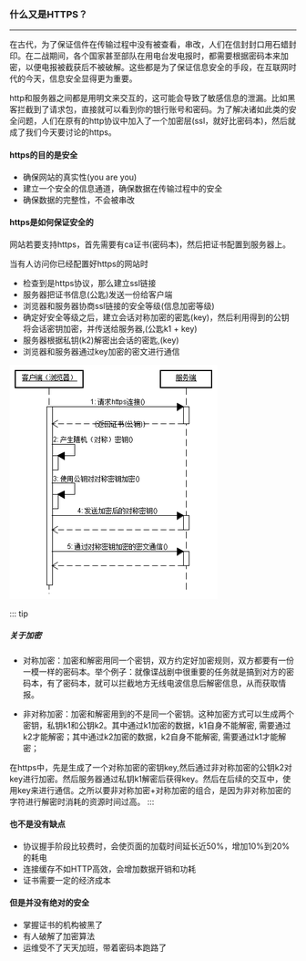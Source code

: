 ### 什么又是HTTPS？
-------
在古代，为了保证信件在传输过程中没有被查看，串改，人们在信封封口用石蜡封印。在二战期间，各个国家甚至部队在用电台发电报时，都需要根据密码本来加密，以便电报被截获后不被破解。这些都是为了保证信息安全的手段，在互联网时代的今天，信息安全显得更为重要。

http和服务器之间都是用明文来交互的，这可能会导致了敏感信息的泄漏。比如黑客拦截到了请求包，直接就可以看到你的银行账号和密码。为了解决诸如此类的安全问题，人们在原有的http协议中加入了一个加密层(ssl，就好比密码本)，然后就成了我们今天要讨论的https。

#### https的目的是安全
* 确保网站的真实性(you are you)
* 建立一个安全的信息通道，确保数据在传输过程中的安全
* 确保数据的完整性，不会被串改

#### https是如何保证安全的
网站若要支持https，首先需要有ca证书(密码本)，然后把证书配置到服务器上。

当有人访问你已经配置好https的网站时
* 检查到是https协议，那么建立ssl链接
* 服务器把证书信息(公匙)发送一份给客户端
* 浏览器和服务器协商ssl链接的安全等级(信息加密等级)
* 确定好安全等级之后，建立会话对称加密的密匙(key)，然后利用得到的公钥将会话密钥加密，并传送给服务器,(公匙k1 + key)
* 服务器根据私钥(k2)解密出会话的密匙,(key)
* 浏览器和服务器通过key加密的密文进行通信

![img](./images/https.gif)

::: tip
##### 关于加密
* 对称加密：加密和解密用同一个密钥，双方约定好加密规则，双方都要有一份一模一样的密码本。举个例子：就像谍战剧中很重要的任务就是搞到对方的密码本，有了密码本，就可以拦截地方无线电波信息后解密信息，从而获取情报。

* 非对称加密：加密和解密用到的不是同一个密钥。这种加密方式可以生成两个密钥，私钥k1和公钥k2。其中通过k1加密的数据，k1自身不能解密, 需要通过k2才能解密；其中通过k2加密的数据，k2自身不能解密, 需要通过k1才能解密；

在https中，先是生成了一个对称加密的密钥key,然后通过非对称加密的公钥k2对key进行加密。然后服务器通过私钥k1解密后获得key。然后在后续的交互中，使用key来进行通信。之所以要非对称加密+对称加密的组合，是因为非对称加密的字符进行解密时消耗的资源时间过高。
:::
#### 也不是没有缺点
* 协议握手阶段比较费时，会使页面的加载时间延长近50%，增加10%到20%的耗电
* 连接缓存不如HTTP高效，会增加数据开销和功耗
* 证书需要一定的经济成本

#### 但是并没有绝对的安全
* 掌握证书的机构被黑了
* 有人破解了加密算法
* 运维受不了天天加班，带着密码本跑路了
